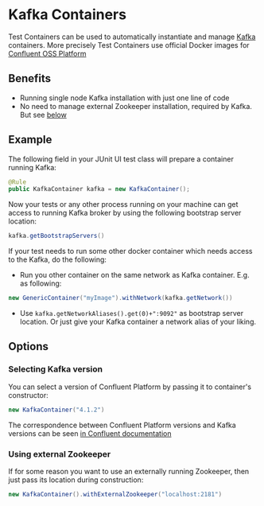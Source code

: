 # Kafka Containers

Test Containers can be used to automatically instantiate and manage [Kafka](https://kafka.apache.org) containers.
More precisely Test Containers use official Docker images for [Confluent OSS Platform](https://hub.docker.com/r/confluentinc/cp-kafka/)

## Benefits

* Running single node Kafka installation with just one line of code
* No need to manage external Zookeeper installation, required by Kafka. But see [below](#zookeeper)

## Example

The following field in your JUnit UI test class will prepare a container running Kafka:
```java
@Rule
public KafkaContainer kafka = new KafkaContainer();
```
        
Now your tests or any other process running on your machine can get access to running Kafka broker by using the following bootstrap server location:
```java
kafka.getBootstrapServers()
```

If your test needs to run some other docker container which needs access to the Kafka, do the following:

* Run you other container on the same network as Kafka container. E.g. as following:
```java
new GenericContainer("myImage").withNetwork(kafka.getNetwork())
```
* Use `kafka.getNetworkAliases().get(0)+":9092"` as bootstrap server location. 
Or just give your Kafka container a network alias of your liking.

## Options

### Selecting Kafka version

You can select a version of Confluent Platform by passing it to container's constructor:
```java
new KafkaContainer("4.1.2")
```
The correspondence between Confluent Platform versions and Kafka versions can be seen [in Confluent documentation](https://docs.confluent.io/current/installation/versions-interoperability.html#cp-and-apache-kafka-compatibility)
        
### <a name="zookeeper"></a> Using external Zookeeper

If for some reason you want to use an externally running Zookeeper, then just pass its location during construction:
```java
new KafkaContainer().withExternalZookeeper("localhost:2181")
```
